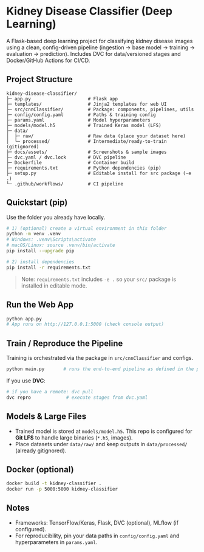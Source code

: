 # Kidney Disease Classifier (Deep Learning)

A Flask-based deep learning project for classifying kidney disease images using a clean, config-driven pipeline (ingestion → base model → training → evaluation → prediction). Includes DVC for data/versioned stages and Docker/GitHub Actions for CI/CD.

## Project Structure
```
kidney-disease-classifier/
├─ app.py                     # Flask app
├─ templates/                 # Jinja2 templates for web UI
├─ src/cnnClassifier/         # Package: components, pipelines, utils
├─ config/config.yaml         # Paths & training config
├─ params.yaml                # Model hyperparameters
├─ models/model.h5            # Trained Keras model (LFS)
├─ data/
│  ├─ raw/                    # Raw data (place your dataset here)
│  └─ processed/              # Intermediate/ready-to-train (gitignored)
├─ docs/assets/               # Screenshots & sample images
├─ dvc.yaml / dvc.lock        # DVC pipeline
├─ Dockerfile                 # Container build
├─ requirements.txt           # Python dependencies (pip)
├─ setup.py                   # Editable install for src package (-e .)
└─ .github/workflows/         # CI pipeline
```

## Quickstart (pip)
Use the folder you already have locally.

```bash
# 1) (optional) create a virtual environment in this folder
python -m venv .venv
# Windows: .venv\Scripts\activate
# macOS/Linux: source .venv/bin/activate
pip install --upgrade pip

# 2) install dependencies
pip install -r requirements.txt
```

> Note: `requirements.txt` includes `-e .` so your `src/` package is installed in editable mode.

## Run the Web App
```bash
python app.py
# App runs on http://127.0.0.1:5000 (check console output)
```

## Train / Reproduce the Pipeline
Training is orchestrated via the package in `src/cnnClassifier` and configs.

```bash
python main.py       # runs the end-to-end pipeline as defined in the project
```

If you use **DVC**:
```bash
# if you have a remote: dvc pull
dvc repro             # execute stages from dvc.yaml
```

## Models & Large Files
- Trained model is stored at `models/model.h5`. This repo is configured for **Git LFS** to handle large binaries (`*.h5`, images).
- Place datasets under `data/raw/` and keep outputs in `data/processed/` (already gitignored).

## Docker (optional)
```bash
docker build -t kidney-classifier .
docker run -p 5000:5000 kidney-classifier
```

## Notes
- Frameworks: TensorFlow/Keras, Flask, DVC (optional), MLflow (if configured).
- For reproducibility, pin your data paths in `config/config.yaml` and hyperparameters in `params.yaml`.